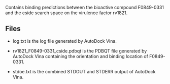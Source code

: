 Contains binding predictions between the bioactive compound F0849-0331 and the cside search space on the virulence factor rv1821.

## Files

- log.txt is the log file generated by AutoDock Vina.

- rv1821_F0849-0331_cside.pdbqt is the PDBQT file generated by AutoDock Vina containing the orientation and binding location of F0849-0331.

- stdoe.txt is the combined STDOUT and STDERR output of AutoDock Vina.

